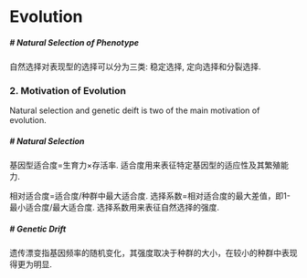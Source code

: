 # Evolution

##### # Natural Selection of Phenotype

自然选择对表现型的选择可以分为三类: 稳定选择, 定向选择和分裂选择.







### 2. Motivation of Evolution

Natural selection and genetic deift is two of the main motivation of evolution.



##### # Natural Selection

基因型适合度=生育力×存活率. 适合度用来表征特定基因型的适应性及其繁殖能力.

相对适合度=适合度/种群中最大适合度. 选择系数=相对适合度的最大差值，即1-最小适合度/最大适合度. 选择系数用来表征自然选择的强度.



##### # Genetic Drift

遗传漂变指基因频率的随机变化，其强度取决于种群的大小，在较小的种群中表现得更为明显.





